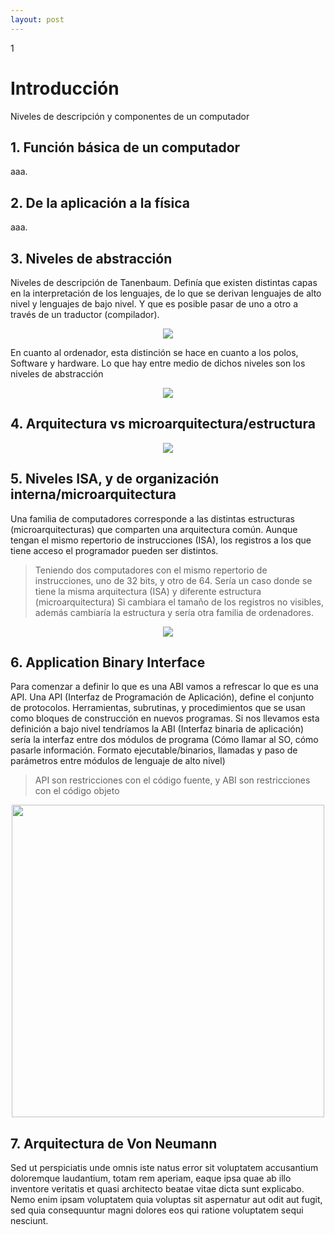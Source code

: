 ```yaml
--- 
layout: post
---
```

<div class="header">
  <div class="numbrerUnit">1</div>
  <h1>Introducción</h1>
  <subtitle>Niveles de descripción y componentes de un computador</subtitle>
</div>

## 1. Función básica de un computador
aaa. 

## 2. De la aplicación a la física
aaa. 

## 3. Niveles de abstracción
Niveles de descripción de Tanenbaum. Definía que existen distintas capas en la interpretación de los lenguajes, de lo que se derivan lenguajes de alto nivel y lenguajes de bajo nivel. Y que es posible pasar de uno a otro a través de un traductor (compilador).

<center><img src="https://i.gyazo.com/ee577f2fd119bf1680c91f5cc76be96f.png"></center>

En cuanto al ordenador, esta distinción se hace en cuanto a los polos, Software y hardware. Lo que hay entre medio de dichos niveles son los niveles de abstracción

<center><img src="https://i.gyazo.com/3afac74cd6a552e0d144c3948a196188.png"></center>

## 4. Arquitectura vs microarquitectura/estructura
<center><img src="https://i.gyazo.com/bb49e490af45a9d0d65e70d38197ca8d.png"></center> 

## 5. Niveles ISA, y de organización interna/microarquitectura
Una familia de computadores corresponde a las distintas estructuras (microarquitecturas) que comparten una arquitectura común. Aunque tengan el mismo repertorio de instrucciones (ISA), los registros a los que tiene acceso el programador pueden ser distintos. 

> Teniendo dos computadores con el mismo repertorio de instrucciones, uno de 32 bits, y otro de 64.
> Sería un caso donde se tiene la misma arquitectura (ISA) y diferente estructura (microarquitectura)
> Si cambiara el tamaño de los registros no visibles, además cambiaría la estructura y sería otra familia de ordenadores.

<center><img src="https://i.gyazo.com/d217265f4808f3e9eab71fe6022610f8.png"></center> 

## 6. Application Binary Interface
Para comenzar a definir lo que es una ABI vamos a refrescar lo que es una API. Una API (Interfaz de Programación de Aplicación), define el conjunto de protocolos. Herramientas, subrutinas, y procedimientos que se usan como bloques de construcción en nuevos programas. 
Si nos llevamos esta definición a bajo nivel tendríamos la ABI (Interfaz binaria de aplicación) sería la interfaz entre dos módulos de programa (Cómo llamar al SO, cómo pasarle información. Formato ejecutable/binarios, llamadas y paso de parámetros entre módulos de lenguaje de alto nivel)

> API son restricciones con el código fuente, y ABI son restricciones con el código objeto

<center><img width="500px" src="https://user-images.githubusercontent.com/24440929/98119127-17efe680-1ea4-11eb-810d-e7fafc361575.png"></center> 

## 7. Arquitectura de Von Neumann
Sed ut perspiciatis unde omnis iste natus error sit voluptatem accusantium doloremque laudantium, totam rem aperiam, eaque ipsa quae ab illo inventore veritatis et quasi architecto beatae vitae dicta sunt explicabo. Nemo enim ipsam voluptatem quia voluptas sit aspernatur aut odit aut fugit, sed quia consequuntur magni dolores eos qui ratione voluptatem sequi nesciunt. 
